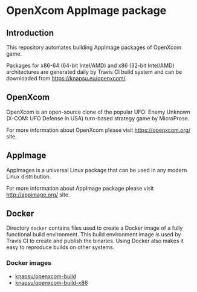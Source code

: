 # OpenXcom AppImage package

## Introduction
This repository automates building AppImage packages of OpenXcom game. 

Packages for x86-64 (64-bit Intel/AMD) and x86 (32-bit Intel/AMD) architectures are generated daily by Travis CI build system and can be downloaded from https://knapsu.eu/openxcom/.

## OpenXcom
OpenXcom is an open-source clone of the popular UFO: Enemy Unknown (X-COM: UFO Defense in USA) turn-based strategy game by MicroProse.

For more information about OpenXcom please visit https://openxcom.org/ site.

## AppImage
AppImages is a universal Linux package that can be used in any modern Linux distribution.

For more information about AppImage package please visit http://appimage.org/ site.

## Docker

Directory `docker` contains files used to create a Docker image of a fully functional build environment. This build environment image is used by Travis CI to create and publish the binaries. Using Docker also makes it easy to reproduce builds on other systems.

### Docker images
- [knapsu/openxcom-build](https://hub.docker.com/r/knapsu/openxcom-build/)
- [knapsu/openxcom-build-x86](https://hub.docker.com/r/knapsu/openxcom-build-x86/)
